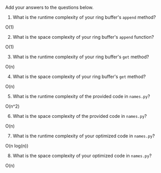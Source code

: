 Add your answers to the questions below.

1. What is the runtime complexity of your ring buffer's `append` method?

O(1)

2. What is the space complexity of your ring buffer's `append` function?

O(1)

3. What is the runtime complexity of your ring buffer's `get` method?

O(n)

4. What is the space complexity of your ring buffer's `get` method?

O(n)

5. What is the runtime complexity of the provided code in `names.py`?

O(n^2)

6. What is the space complexity of the provided code in `names.py`?

O(n)

7. What is the runtime complexity of your optimized code in `names.py`?

O(n log(n))

8. What is the space complexity of your optimized code in `names.py`?

O(n)
